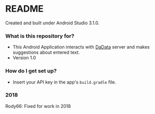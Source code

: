 # README #

Created and built under Android Studio 3.1.0.

### What is this repository for? ###

* This Android Application interacts with [DaData](https://dadata.ru/) server and makes suggestions about entered text.
* Version 1.0

### How do I get set up? ###

* Insert your API key in the app's `build.gradle` file.

### 2018

Rody66: Fixed for work in 2018
